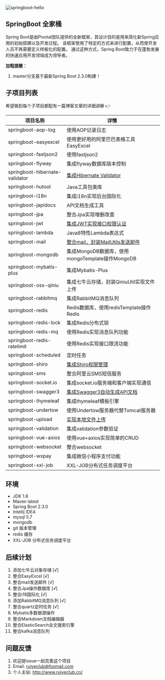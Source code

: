 ![springboot-hello](https://socialify.git.ci/ruiyeclub/SpringBoot-Hello/image?description=1&forks=1&issues=1&language=1&name=1&owner=1&pulls=1&stargazers=1&theme=Light)
## SpringBoot 全家桶

Spring Boot是由Pivotal团队提供的全新框架，其设计目的是用来简化新Spring应用的初始搭建以及开发过程。
该框架使用了特定的方式来进行配置，从而使开发人员不再需要定义样板化的配置。
通过这种方式，Spring Boot致力于在蓬勃发展的快速应用开发领域成为领导者。

**加粗提醒：**

1. master分支基于最新Spring Boot 2.3.0构建！

## 子项目列表

希望做到每个子项目都配有一篇博客文章的详细讲解 :point_right:

项目名称                               | 详情
--------------------------------------|------------------------------------------------------------------------------------------
springboot-aop-log                    | 使用AOP记录日志
springboot-easyexcel                  | 使用更好用的阿里巴巴表格工具EasyExcel
springboot-fastjson2                  | 使用fastjson2
springboot-flyway                     | 集成flyway数据库版本控制
springboot-hibernate-validator        | [集成Hibernate Validator](https://www.cnblogs.com/ruiyeclub/p/13141467.html)
springboot-hutool                     | Java工具包类库
springboot-i18n                       | 集成i18n实现后台国际化
springboot-japidocs                   | API文档生成工具
springboot-jpa                        | 整合Jpa实现增删改查
springboot-jwt                        | [集成JWT实现接口权限认证](https://www.cnblogs.com/ruiyeclub/p/12951145.html)
springboot-lambda                     | Java8特性Lambda表达式
springboot-mail                       | [整合mail，封装MailUtils发送邮件](https://www.cnblogs.com/ruiyeclub/p/13394493.html)
springboot-mongodb                    | 集成MongoDB数据库，使用mongoTemplate操作MongoDB
springboot-mybatis-plus               | 集成Mybatis-Plus
springboot-oss-qiniu                  | 集成七牛云存储，封装QiniuUtil实现文件上传
springboot-rabbitmq                   | 集成RabbitMQ消息队列
springboot-redis                      | Redis数据库，使用redisTemplate操作Redis
springboot-redis-lock                 | 集成Redis分布式锁
springboot-redis-mq                   | 使用Redis实现消息队列功能
springboot-redis-ratelimit            | 使用Redis实现接口限流功能
springboot-scheduled                  | 定时任务
springboot-shiro                      | [集成Shiro权限管理](https://www.cnblogs.com/ruiyeclub/p/12469920.html)
springboot-sms                        | 整合阿里云SMS短信服务
springboot-socket.io                  | 集成socket.io服务端和客户端实现通信
springboot-swagger3                   | [集成Swagger3自动生成API文档](https://www.cnblogs.com/ruiyeclub/p/13334826.html)
springboot-thymeleaf                  | 集成thymeleaf模板引擎
springboot-undertow                   | 使用Undertow服务器代替Tomcat服务器
springboot-upload                     | [实现本地文件上传](https://www.cnblogs.com/ruiyeclub/p/12732154.html)
springboot-validation                 | 集成validation参数验证
springboot-vue-axios                  | 使用vue+axios实现简单的CRUD
springboot-websocket                  | 整合websocket
springboot-wxpay                      | 集成微信小程序支付功能
springboot-xxl-job                    | XXL-JOB分布式任务调度平台

## 环境

* JDK 1.8
* Maven latest
* Spring Boot 2.3.0
* Intellij IDEA
* mysql 5.7
* mongodb
* git 版本管理
* redis 缓存
* XXL-JOB 分布式任务调度平台

## 后续计划

1. 添加七牛云对象存储 [√]
2. 整合EasyExcel [√]
3. 整合mail发送邮件 [√]
4. 整合Jpa操作数据库 [√]
5. 整合i18国际化 [√]
6. 添加RabbitMQ消息队列 [√]
7. 整合quartz定时任务 [√]
8. Mybatis多数据源操作
9. 整合Markdown文档编辑器
10. 整合ElasticSearch全文搜索引擎
11. 整合kafka消息队列

## 问题反馈

1. 欢迎提issue一起完善这个项目
2. Email: ruiyeclub@foxmail.com
3. 个人主站: http://www.ruiyeclub.cn/
